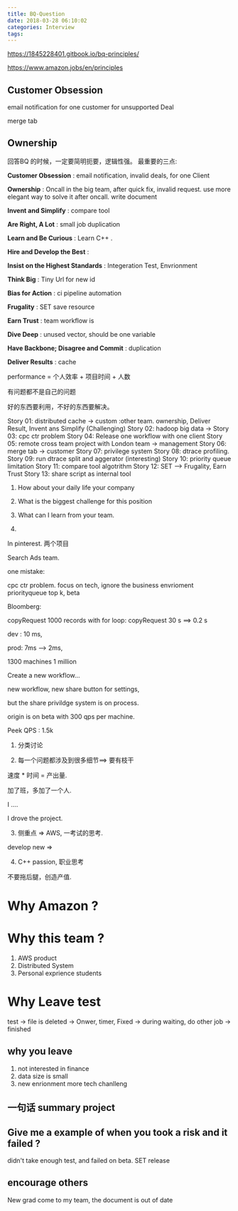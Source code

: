 ```yaml
---
title: BQ-Question
date: 2018-03-28 06:10:02
categories: Interview
tags:
---
```


https://1845228401.gitbook.io/bq-principles/

https://www.amazon.jobs/en/principles

## Customer Obsession
email notification for one customer for unsupported Deal

merge tab

## Ownership





回答BQ 的时候，一定要简明扼要，逻辑性强。
最重要的三点:

**Customer Obsession** : email notification, invalid deals, for one Client

**Ownership** : Oncall in the big team, after quick fix, invalid request. use more elegant way to solve it after oncall. write document

**Invent and Simplify** : compare tool

**Are Right, A Lot** : small job duplication

**Learn and Be Curious** : Learn C++ .

**Hire and Develop the Best** : 

**Insist on the Highest Standards** : Integeration Test, Envrionment

**Think Big** : Tiny Url for new id

**Bias for Action** : ci pipeline automation  

**Frugality** : SET save resource

**Earn Trust** : team workflow is 

**Dive Deep** : unused vector, should be one variable

**Have Backbone; Disagree and Commit** : duplication

**Deliver Results** : cache



performance = 个人效率 + 项目时间 + 人数

有问题都不是自己的问题

好的东西要利用，不好的东西要解决。

Story 01: distributed cache -> custom :other team. ownership, Deliver Result, Invent ans Simplify (Challenging)
Story 02: hadoop big data -> 
Story 03: cpc ctr problem
Story 04: Release one workflow with one client
Story 05: remote cross team project with London team -> management
Story 06: merge tab -> customer 
Story 07: privilege system
Story 08: dtrace profiling.
Story 09: run dtrace split and aggerator  (interesting)
Story 10: priority queue limitation
Story 11: compare tool algotrithm 
Story 12: SET --> Frugality, Earn Trust
Story 13: share script as internal tool

1. How about your daily life your company

2. What is the biggest challenge for this position

3. What can I learn from your team.

4.

In pinterest. 两个项目

Search Ads team. 

 
one mistake:

cpc ctr problem. focus on tech, ignore the business envrioment
priorityqueue top k, beta


Bloomberg:

copyRequest 1000 records with for loop: copyRequest 
30 s ==> 0.2 s

dev : 10 ms, 

prod:  7ms --> 2ms,

1300 machines 1 million


Create a new workflow...

new workflow, new share button for settings,

but the share privildge system is on process.

origin is on beta with 300 qps per machine.

Peek QPS : 1.5k


1. 分类讨论

2. 每一个问题都涉及到很多细节==> 要有枝干

速度 * 时间 = 产出量.

加了班，多加了一个人.


I ....

I drove the project.

3. 侧重点 => AWS, 一考试的思考.

develop new => 

4. C++ passion, 职业思考


不要拖后腿，创造产值.


# Why Amazon ?



# Why this team ?
1. AWS product
2. Distributed System
3. Personal exprience students 


# Why Leave test
test -> file is deleted -> Onwer, timer, Fixed 
-> during  waiting, do other job -> finished

## why you leave
1. not interested in finance
2. data size is small
3. new enrionment more tech chanlleng 

## 一句话  summary project


## Give me a example of when you took a risk and it failed ?
didn't take enough test, and failed on beta. SET release

## encourage others
New grad come to my team, the document is out of date 







